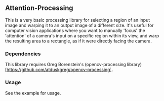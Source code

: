 ## Attention-Processing

This is a very basic processing library for selecting a region of an input image and warping it to an output image of a different size. It's useful for computer vision applications where you want to manually 'focus' the 'attention' of a camera's input on a specific region within its view, and warp the resulting area to a rectangle, as if it were directly facing the camera.

### Dependencies
This library requires Greg Borenstein's (opencv-processing library)[https://github.com/atduskgreg/opencv-processing].

### Usage
See the example for usage.

